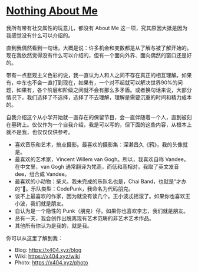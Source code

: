 # [Nothing About Me](https://github.com/VandeeFeng/gitmemo/issues/12)

我所有带有社交属性的玩意儿，都没有 About Me 这一项，究其原因大抵是因为我感觉没有什么可以介绍的。

直到我偶然看到一句话，大概是说：许多机会和变数都是从了解与被了解开始的。现在我依然觉得没有什么可以介绍的，但有一个面向外界、面向偶然的窗口还是好的。

带有一点悲观主义色彩的说，我一直认为人和人之间不存在真正的相互理解。如果有，中东也不会一直打到现在，如果有，一个对不起就可以解决世界90%的问题，如果有，各个阶层和阶级之间就不会有那么多矛盾。或者换句话来说，大部分情况下，我们选择了不选择，选择了不去理解，理解是需要沉重的时间和精力成本的。

自我介绍这个从小学开始就一直存在的保留节目，会一直伴随着一个人，直到被刻在墓碑上。仅仅作为一个自我介绍，我是可以写的，但下面的这些内容，从根本上就不是我，也仅仅仅供参考。
<!--more-->
- 喜欢音乐和艺术，搞点摄影。最喜欢的摄影集：深濑昌久《鸦》，我的头像就是。
- 最喜欢的艺术家，Vincent Willem van Gogh。所以，我喜欢自称 Vandee。在中文里，van Gogh 通常翻译为梵高，而低和高相对，我取了英文发音dee，组合成 Vandee。
- 最喜欢的小动物：柴犬。我未完成的乐队名也是，Chai Band，也就是“才办的”🤣。乐队类型：CodePunk，我命名为代码朋克。
- 谈不上最喜欢的作家，因为就没有读几个。王小波忒摇滚了。如果你也喜欢王小波，我们就是朋友。
- 自认为是一个隐性的 Punk（朋克）仔。如果你也喜欢李志，我们就是朋友。
- 总有一天，我会创作出脱离现有艺术范畴的非艺术艺术作品。
- 其他所有你认为是我的，就是我。

你可以从这里了解到我：
- Blog: <https://x404.xyz/blog>
- Wiki: <https://x404.xyz/wiki>
- Photo: <https://x404.xyz/photo>